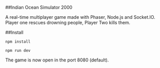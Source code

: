 ##Indian Ocean Simulator 2000

A real-time multiplayer game made with Phaser, Node.js and Socket.IO. Player one rescues drowning people, Player Two kills them.

##Install
```
npm install

npm run dev
```

The game is now open in the port 8080 (default).
